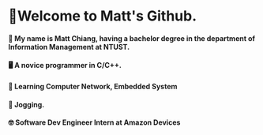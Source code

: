 # 🎈Welcome to Matt's Github.
#### 📖 My name is **Matt Chiang**, having a bachelor degree in the department of Information Management at NTUST.
#### 🖥️ A novice programmer in C/C++.
#### 🌱 Learning Computer Network, Embedded System
#### 🏃 Jogging.
#### 🤓 Software Dev Engineer Intern at Amazon Devices

